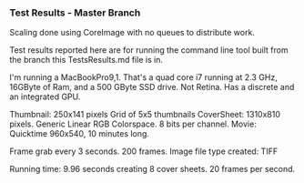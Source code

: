### Test Results - Master Branch

Scaling done using CoreImage with no queues to distribute work.

Test results reported here are for running the command line tool built from the branch this TestsResults.md file is in.

I'm running a MacBookPro9,1. That's a quad core i7 running at 2.3 GHz, 16GByte of Ram, and a 500 GByte SSD drive. Not Retina. Has a discrete and an integrated GPU.

Thumbnail: 250x141 pixels
Grid of 5x5 thumbnails
CoverSheet: 1310x810 pixels. Generic Linear RGB Colorspace. 8 bits per channel.
Movie: Quicktime 960x540, 10 minutes long.

Frame grab every 3 seconds. 200 frames.
Image file type created: TIFF

Running time: 9.96 seconds creating 8 cover sheets. 20 frames per second.


